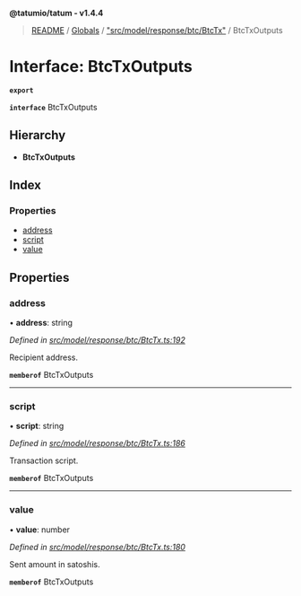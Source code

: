 **@tatumio/tatum - v1.4.4**

> [README](../README.md) / [Globals](../globals.md) / ["src/model/response/btc/BtcTx"](../modules/_src_model_response_btc_btctx_.md) / BtcTxOutputs

# Interface: BtcTxOutputs

**`export`** 

**`interface`** BtcTxOutputs

## Hierarchy

* **BtcTxOutputs**

## Index

### Properties

* [address](_src_model_response_btc_btctx_.btctxoutputs.md#address)
* [script](_src_model_response_btc_btctx_.btctxoutputs.md#script)
* [value](_src_model_response_btc_btctx_.btctxoutputs.md#value)

## Properties

### address

•  **address**: string

*Defined in [src/model/response/btc/BtcTx.ts:192](https://github.com/tatumio/tatum-js/blob/c5d1e16/src/model/response/btc/BtcTx.ts#L192)*

Recipient address.

**`memberof`** BtcTxOutputs

___

### script

•  **script**: string

*Defined in [src/model/response/btc/BtcTx.ts:186](https://github.com/tatumio/tatum-js/blob/c5d1e16/src/model/response/btc/BtcTx.ts#L186)*

Transaction script.

**`memberof`** BtcTxOutputs

___

### value

•  **value**: number

*Defined in [src/model/response/btc/BtcTx.ts:180](https://github.com/tatumio/tatum-js/blob/c5d1e16/src/model/response/btc/BtcTx.ts#L180)*

Sent amount in satoshis.

**`memberof`** BtcTxOutputs
